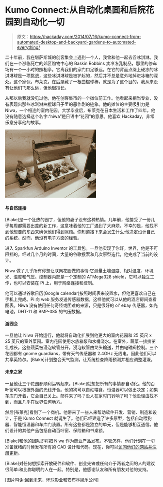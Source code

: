 # Kumo Connect:从自动化桌面和后院花园到自动化一切

> 原文：<https://hackaday.com/2014/07/16/kumo-connect-from-automated-desktop-and-backyard-gardens-to-automated-everything/>

二十年前，我在堪萨斯城的创客集会上遇到一个人，我曾和他一起去舀冰淇淋。我们在一个濒临死亡的郊区购物中心的 Baskin Robbins 卖冷冻乳制品，那里的停车场有一个一小时的照相亭。它离我们的家门口足够远，在它的背面点缀上硬冻的冰淇淋球是一项挑战，这些冰淇淋球是被铲起的，然后并不总是意外地掉进冰箱的深处。这个家伙，布莱克，在后屋藏了一根曲棍球棒，就是为了这个目的。我从来没有让他们飞那么远，但他很擅长。

从那以后我就没见过他，他在创客集市的一个摊位前工作。他看起来相当专业，没有表现出那些冰淇淋曲棍球日子里的恶作剧的迹象。他的摊位的主要吸引力是 Niwa，一个相连的室内花园。大学毕业后，布莱克在日本生活和工作了四年，他没有随意选择这个名字:“niwa”是日语中“花园”的意思。他喜欢 Hackaday，非常乐意分享他的故事。

![Niwa and gnome](img/85a4ebc50f48f40728ea8602a23eadd6.png)

#### 与自然连接

[Blake]是一个狂热的园丁，但他的妻子没有这种热情。几年前，他接受了一份几乎每周都需要出差的新工作，这意味着他的工厂遇到了大麻烦。不幸的是，他找不到他想要的东西来确保他们得到照顾。你知道接下来会发生什么:他决定设计自己的系统。然而，他没有电子方面的经验。

进入 Sparkfun Arduino Inventor 的工具包。一旦他实现了你好，世界，他是不可阻挡的。经过几个月的时间，大量的谷歌搜索和几次原型迭代，他完成了当前的设计。

Niwa 做了几乎所有你想让联网花园做的事情:它测量土壤湿度、相对湿度、环境光、温度和气压。控制器内部是一个定制的 ATMega328 shield，它可以独立工作，也可以安装在 Pi 上，用于网络连接和控制。

他可以通过谷歌日历(Google calendar)按照时间表来设置水，但他更喜欢自己在手机上完成。Pi 向 web 服务发送传感器数据，这样他就可以从他的酒店房间查看图表。Niwa 没有使用任何奇怪或困难的来源，只是很好的 ol' ebay 传感器，如光电池，DHT-11 和 BMP-085 的气压数据。

#### 游园会

一旦他让 Niwa 开始运行，他就将自动化扩展到他更大的室内花园和 25 英尺 x 25 英尺的室外菜园。室内花园使用水族箱泵和水桶浇水。在室外，蔬菜一排排茁壮成长，这些蔬菜被浸泡软管分开，浸泡软管由龙头输送，并由电磁阀控制。三个花园都有 gnome guardians，带有天气传感器和 2.4GHz 无线电，因此他们可以共享英特尔。[Blake]计划整合天气监测，让系统检查降雨预测并相应调整灌溉。

#### 未来之家

一旦他让三个花园都顺利运转起来，[Blake]就想把所有的事情都自动化。他的百叶窗可以根据外面的光线开合。他的狗可以自动喂食。恒温器可以做出决定；如果车库门开着，它会自己关上。邮件来了吗？没人在家时门铃响了吗？他没理由找不到，而且几乎在世界任何地方。

然后[布莱克]看到了一个商机。他带来了一些人来帮助软件开发、营销、制造和设计，于是 Kumo Connect 就诞生了。他们已经建造了许多原型，包括自动喂狗器、智能恒温器和车库门装置。所有这些都是独立的单元，但是能够相互通信。他们设计的其他产品包括自动百叶窗、保险箱和书桌锁。

[Blake]和他的团队即将把 Niwa 作为商业产品发布。不管怎样，他们计划在一切准备就绪的时候发布所有的 CAD 设计和代码。现在，你可以[访问他们的网站并注册更新](http://kumoconnect.com/)。

[Blake]对任何想探索开放硬件和软件、创业先锋或任何介于两者之间的人的建议很简单:和比你聪明的人在一起。特别是，他感谢队友和所有朋友对他的支持。

[图片鸣谢:回到未来，环球影业和安布林娱乐公司]